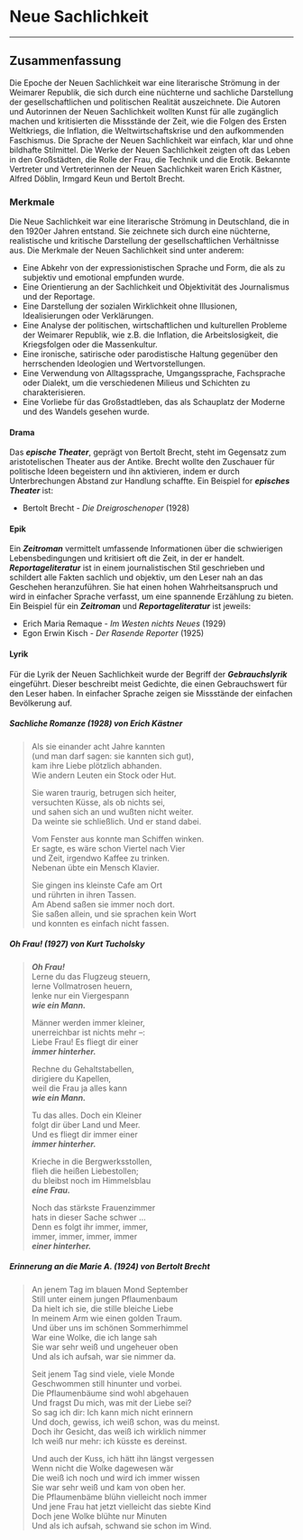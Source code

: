 # Neue Sachlichkeit

---

## Zusammenfassung

Die Epoche der Neuen Sachlichkeit war eine literarische Strömung in der Weimarer Republik, die sich durch eine nüchterne und sachliche Darstellung der gesellschaftlichen und politischen Realität auszeichnete. Die Autoren und Autorinnen der Neuen Sachlichkeit wollten Kunst für alle zugänglich machen und kritisierten die Missstände der Zeit, wie die Folgen des Ersten Weltkriegs, die Inflation, die Weltwirtschaftskrise und den aufkommenden Faschismus. Die Sprache der Neuen Sachlichkeit war einfach, klar und ohne bildhafte Stilmittel. Die Werke der Neuen Sachlichkeit zeigten oft das Leben in den Großstädten, die Rolle der Frau, die Technik und die Erotik. Bekannte Vertreter und Vertreterinnen der Neuen Sachlichkeit waren Erich Kästner, Alfred Döblin, Irmgard Keun und Bertolt Brecht.

### Merkmale

Die Neue Sachlichkeit war eine literarische Strömung in Deutschland, die in den 1920er Jahren entstand. Sie zeichnete sich durch eine nüchterne, realistische und kritische Darstellung der gesellschaftlichen Verhältnisse aus. Die Merkmale der Neuen Sachlichkeit sind unter anderem:

- Eine Abkehr von der expressionistischen Sprache und Form, die als zu subjektiv und emotional empfunden wurde.
- Eine Orientierung an der Sachlichkeit und Objektivität des Journalismus und der Reportage.
- Eine Darstellung der sozialen Wirklichkeit ohne Illusionen, Idealisierungen oder Verklärungen.
- Eine Analyse der politischen, wirtschaftlichen und kulturellen Probleme der Weimarer Republik, wie z.B. die Inflation, die Arbeitslosigkeit, die Kriegsfolgen oder die Massenkultur.
- Eine ironische, satirische oder parodistische Haltung gegenüber den herrschenden Ideologien und Wertvorstellungen.
- Eine Verwendung von Alltagssprache, Umgangssprache, Fachsprache oder Dialekt, um die verschiedenen Milieus und Schichten zu charakterisieren.
- Eine Vorliebe für das Großstadtleben, das als Schauplatz der Moderne und des Wandels gesehen wurde.

#### Drama

Das ***epische Theater***, geprägt von Bertolt Brecht, steht im Gegensatz zum aristotelischen Theater aus der Antike. Brecht wollte den Zuschauer für politische Ideen begeistern und ihn aktivieren, indem er durch Unterbrechungen Abstand zur Handlung schaffte. Ein Beispiel for ***episches Theater*** ist:

- Bertolt Brecht - *Die Dreigroschenoper* (1928)

#### Epik

Ein ***Zeitroman*** vermittelt umfassende Informationen über die schwierigen Lebensbedingungen und kritisiert oft die Zeit, in der er handelt. 
***Reportageliteratur*** ist in einem journalistischen Stil geschrieben und schildert alle Fakten sachlich und objektiv, um den Leser nah an das Geschehen heranzuführen. Sie hat einen hohen Wahrheitsanspruch und wird in einfacher Sprache verfasst, um eine spannende Erzählung zu bieten. Ein Beispiel für ein ***Zeitroman*** und ***Reportageliteratur*** ist jeweils:

- Erich Maria Remaque - *Im Westen nichts Neues* (1929)
- Egon Erwin Kisch - *Der Rasende Reporter* (1925)

#### Lyrik

Für die Lyrik der Neuen Sachlichkeit wurde der Begriff der ***Gebrauchslyrik*** eingeführt. Dieser beschreibt meist Gedichte, die einen Gebrauchswert für den Leser haben. In einfacher Sprache zeigen sie Missstände der einfachen Bevölkerung auf. 

##### Sachliche Romanze (1928) von Erich Kästner

> Als sie einander acht Jahre kannten  
> (und man darf sagen: sie kannten sich gut),  
> kam ihre Liebe plötzlich abhanden.  
> Wie andern Leuten ein Stock oder Hut.
> 
> Sie waren traurig, betrugen sich heiter,  
> versuchten Küsse, als ob nichts sei,  
> und sahen sich an und wußten nicht weiter.  
> Da weinte sie schließlich. Und er stand dabei.
> 
> Vom Fenster aus konnte man Schiffen winken.  
> Er sagte, es wäre schon Viertel nach Vier  
> und Zeit, irgendwo Kaffee zu trinken.  
> Nebenan übte ein Mensch Klavier.
> 
> Sie gingen ins kleinste Cafe am Ort  
> und rührten in ihren Tassen.  
> Am Abend saßen sie immer noch dort.  
> Sie saßen allein, und sie sprachen kein Wort  
> und konnten es einfach nicht fassen.

##### Oh Frau! (1927) von Kurt Tucholsky

> ***Oh Frau!***  
> Lerne du das Flugzeug steuern,  
> lerne Vollmatrosen heuern,  
> lenke nur ein Viergespann  
> ***wie ein Mann.***
> 
> Männer werden immer kleiner,  
> unerreichbar ist nichts mehr –:  
> Liebe Frau! Es fliegt dir einer  
> ***immer hinterher.***
> 
> Rechne du Gehaltstabellen,  
> dirigiere du Kapellen,  
> weil die Frau ja alles kann  
> ***wie ein Mann.***
> 
> Tu das alles. Doch ein Kleiner  
> folgt dir über Land und Meer.  
> Und es fliegt dir immer einer  
> ***immer hinterher.***
> 
> Krieche in die Bergwerksstollen,  
> flieh die heißen Liebestollen;  
> du bleibst noch im Himmelsblau  
> ***eine Frau.***
> 
> Noch das stärkste Frauenzimmer  
> hats in dieser Sache schwer …  
> Denn es folgt ihr immer, immer,  
> immer, immer, immer, immer  
> ***einer hinterher.***

##### Erinnerung an die Marie A. (1924) von Bertolt Brecht

> An jenem Tag im blauen Mond September  
> Still unter einem jungen Pflaumenbaum  
> Da hielt ich sie, die stille bleiche Liebe  
> In meinem Arm wie einen golden Traum.  
> Und über uns im schönen Sommerhimmel  
> War eine Wolke, die ich lange sah  
> Sie war sehr weiß und ungeheuer oben  
> Und als ich aufsah, war sie nimmer da.
> 
> Seit jenem Tag sind viele, viele Monde  
> Geschwommen still hinunter und vorbei.  
> Die Pflaumenbäume sind wohl abgehauen  
> Und fragst Du mich, was mit der Liebe sei?  
> So sag ich dir: Ich kann mich nicht erinnern  
> Und doch, gewiss, ich weiß schon, was du meinst.  
> Doch ihr Gesicht, das weiß ich wirklich nimmer  
> Ich weiß nur mehr: ich küsste es dereinst.
> 
> Und auch der Kuss, ich hätt ihn längst vergessen  
> Wenn nicht die Wolke dagewesen wär  
> Die weiß ich noch und wird ich immer wissen  
> Sie war sehr weiß und kam von oben her.  
> Die Pflaumenbäme blühn vielleicht noch immer  
> Und jene Frau hat jetzt vielleicht das siebte Kind  
> Doch jene Wolke blühte nur Minuten  
> Und als ich aufsah, schwand sie schon im Wind.

